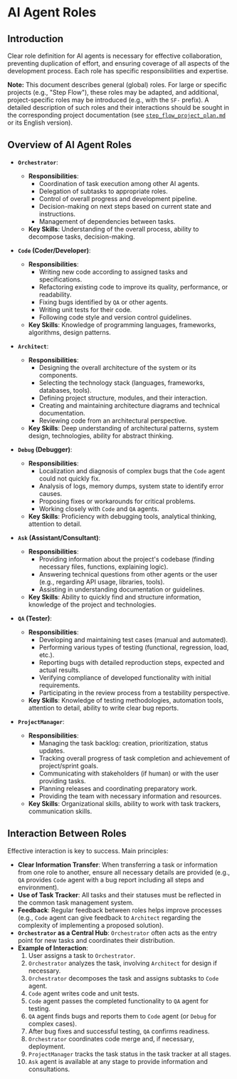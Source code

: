 # AI Agent Roles

## Introduction
Clear role definition for AI agents is necessary for effective collaboration, preventing duplication of effort, and ensuring coverage of all aspects of the development process. Each role has specific responsibilities and expertise.

**Note:** This document describes general (global) roles. For large or specific projects (e.g., "Step Flow"), these roles may be adapted, and additional, project-specific roles may be introduced (e.g., with the `SF-` prefix). A detailed description of such roles and their interactions should be sought in the corresponding project documentation (see [`step_flow_project_plan.md`](step_flow_project_plan.md) or its English version).

## Overview of AI Agent Roles

*   **`Orchestrator`**:
    *   **Responsibilities**:
        *   Coordination of task execution among other AI agents.
        *   Delegation of subtasks to appropriate roles.
        *   Control of overall progress and development pipeline.
        *   Decision-making on next steps based on current state and instructions.
        *   Management of dependencies between tasks.
    *   **Key Skills**: Understanding of the overall process, ability to decompose tasks, decision-making.

*   **`Code` (Coder/Developer)**:
    *   **Responsibilities**:
        *   Writing new code according to assigned tasks and specifications.
        *   Refactoring existing code to improve its quality, performance, or readability.
        *   Fixing bugs identified by `QA` or other agents.
        *   Writing unit tests for their code.
        *   Following code style and version control guidelines.
    *   **Key Skills**: Knowledge of programming languages, frameworks, algorithms, design patterns.

*   **`Architect`**:
    *   **Responsibilities**:
        *   Designing the overall architecture of the system or its components.
        *   Selecting the technology stack (languages, frameworks, databases, tools).
        *   Defining project structure, modules, and their interaction.
        *   Creating and maintaining architecture diagrams and technical documentation.
        *   Reviewing code from an architectural perspective.
    *   **Key Skills**: Deep understanding of architectural patterns, system design, technologies, ability for abstract thinking.

*   **`Debug` (Debugger)**:
    *   **Responsibilities**:
        *   Localization and diagnosis of complex bugs that the `Code` agent could not quickly fix.
        *   Analysis of logs, memory dumps, system state to identify error causes.
        *   Proposing fixes or workarounds for critical problems.
        *   Working closely with `Code` and `QA` agents.
    *   **Key Skills**: Proficiency with debugging tools, analytical thinking, attention to detail.

*   **`Ask` (Assistant/Consultant)**:
    *   **Responsibilities**:
        *   Providing information about the project's codebase (finding necessary files, functions, explaining logic).
        *   Answering technical questions from other agents or the user (e.g., regarding API usage, libraries, tools).
        *   Assisting in understanding documentation or guidelines.
    *   **Key Skills**: Ability to quickly find and structure information, knowledge of the project and technologies.

*   **`QA` (Tester)**:
    *   **Responsibilities**:
        *   Developing and maintaining test cases (manual and automated).
        *   Performing various types of testing (functional, regression, load, etc.).
        *   Reporting bugs with detailed reproduction steps, expected and actual results.
        *   Verifying compliance of developed functionality with initial requirements.
        *   Participating in the review process from a testability perspective.
    *   **Key Skills**: Knowledge of testing methodologies, automation tools, attention to detail, ability to write clear bug reports.

*   **`ProjectManager`**:
    *   **Responsibilities**:
        *   Managing the task backlog: creation, prioritization, status updates.
        *   Tracking overall progress of task completion and achievement of project/sprint goals.
        *   Communicating with stakeholders (if human) or with the user providing tasks.
        *   Planning releases and coordinating preparatory work.
        *   Providing the team with necessary information and resources.
    *   **Key Skills**: Organizational skills, ability to work with task trackers, communication skills.

## Interaction Between Roles
Effective interaction is key to success. Main principles:
*   **Clear Information Transfer**: When transferring a task or information from one role to another, ensure all necessary details are provided (e.g., `QA` provides `Code` agent with a bug report including all steps and environment).
*   **Use of Task Tracker**: All tasks and their statuses must be reflected in the common task management system.
*   **Feedback**: Regular feedback between roles helps improve processes (e.g., `Code` agent can give feedback to `Architect` regarding the complexity of implementing a proposed solution).
*   **`Orchestrator` as a Central Hub**: `Orchestrator` often acts as the entry point for new tasks and coordinates their distribution.
*   **Example of Interaction**:
    1.  User assigns a task to `Orchestrator`.
    2.  `Orchestrator` analyzes the task, involving `Architect` for design if necessary.
    3.  `Orchestrator` decomposes the task and assigns subtasks to `Code` agent.
    4.  `Code` agent writes code and unit tests.
    5.  `Code` agent passes the completed functionality to `QA` agent for testing.
    6.  `QA` agent finds bugs and reports them to `Code` agent (or `Debug` for complex cases).
    7.  After bug fixes and successful testing, `QA` confirms readiness.
    8.  `Orchestrator` coordinates code merge and, if necessary, deployment.
    9.  `ProjectManager` tracks the task status in the task tracker at all stages.
    10. `Ask` agent is available at any stage to provide information and consultations.